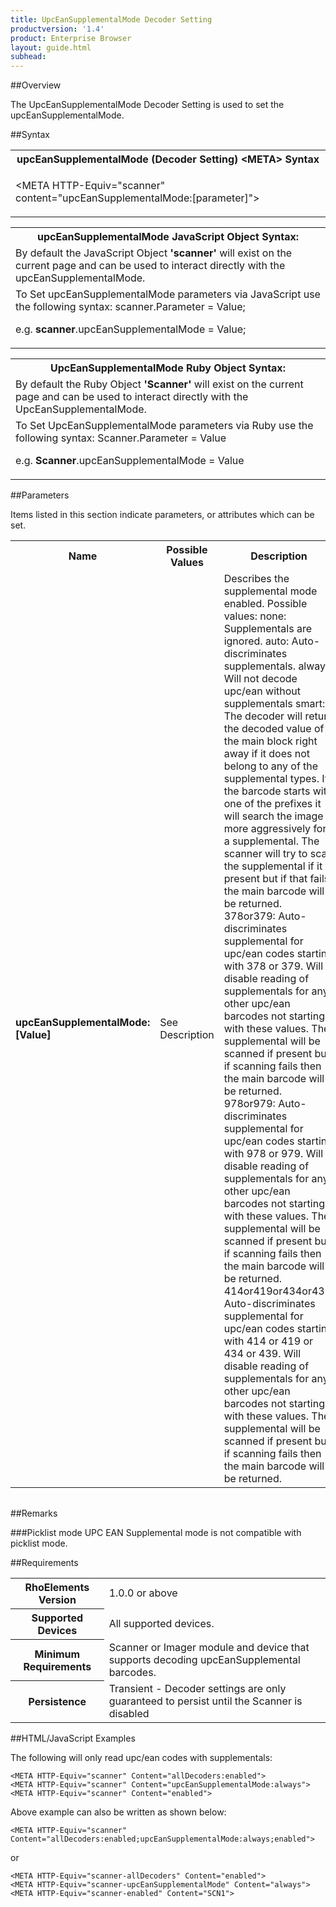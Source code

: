 ```yaml
---
title: UpcEanSupplementalMode Decoder Setting
productversion: '1.4'
product: Enterprise Browser
layout: guide.html
subhead: 
---
```

##Overview

The UpcEanSupplementalMode Decoder Setting is used to set the upcEanSupplementalMode.

##Syntax

<table class="re-table"><tr><th class="tableHeading">upcEanSupplementalMode (Decoder Setting) &lt;META&gt; Syntax
</th></tr><tr><td class="clsSyntaxCells clsOddRow"><p>&lt;META HTTP-Equiv="scanner" content="upcEanSupplementalMode:[parameter]"&gt;</p></td></tr></table>
<table class="re-table"><tr><th class="tableHeading">upcEanSupplementalMode JavaScript Object Syntax:</th></tr><tr><td class="clsSyntaxCells clsOddRow">
By default the JavaScript Object <b>'scanner'</b> will exist on the current page and can be used to interact directly with the upcEanSupplementalMode.
</td></tr><tr><td class="clsSyntaxCells clsEvenRow">
To Set upcEanSupplementalMode parameters via JavaScript use the following syntax: scanner.Parameter = Value;
<P />e.g. <b>scanner</b>.upcEanSupplementalMode = Value;
</td></tr></table>
<table class="re-table"><tr><th class="tableHeading">UpcEanSupplementalMode Ruby Object Syntax:</th></tr><tr><td class="clsSyntaxCells clsOddRow">
By default the Ruby Object <b>'Scanner'</b> will exist on the current page and can be used to interact directly with the UpcEanSupplementalMode.
</td></tr><tr><td class="clsSyntaxCells clsEvenRow">
To Set UpcEanSupplementalMode parameters via Ruby use the following syntax: Scanner.Parameter = Value
<P />e.g. <b>Scanner</b>.upcEanSupplementalMode = Value
</td></tr></table>



##Parameters


Items listed in this section indicate parameters, or attributes which can be set.
<table class="re-table"><col width="20%" /><col width="20%" /><col width="38%" /><col width="22%" /><tr><th class="tableHeading">Name</th><th class="tableHeading">Possible Values</th><th class="tableHeading">Description</th><th class="tableHeading">Default Value</th></tr><tr><td class="clsSyntaxCells clsOddRow"><b>upcEanSupplementalMode:[Value]
</b></td><td class="clsSyntaxCells clsOddRow">See Description</td><td class="clsSyntaxCells clsOddRow">Describes the supplemental mode enabled.  Possible values:
<DESCDETAIL>
none:
  Supplementals are ignored.
auto:
  Auto-discriminates supplementals.
always:  
  Will not decode upc/ean without supplementals
smart:
  The decoder will return the decoded value of the main block right away if it does not belong 
  to any of the supplemental types.  If the barcode starts with one of the prefixes it will 
  search the image more aggressively for a supplemental.  The scanner will try to scan the 
  supplemental if it is present but if that fails, the main barcode will be returned.  
378or379:
  Auto-discriminates supplemental for upc/ean codes starting with 378 or 379.  Will disable 
  reading of supplementals for any other upc/ean barcodes not starting with these values.  
  The supplemental will be scanned if present but if scanning fails then the main barcode 
  will be returned.  
978or979:
  Auto-discriminates supplemental for upc/ean codes starting with 978 or 979.  Will disable 
  reading of supplementals for any other upc/ean barcodes not starting with these values.  
  The supplemental will be scanned if present but if scanning fails then the main barcode 
  will be returned.  
414or419or434or439:
  Auto-discriminates supplemental for upc/ean codes starting with 414 or 419 or 434 or 439.  
  Will disable reading of supplementals for any other upc/ean barcodes not starting with 
  these values.  The supplemental will be scanned if present but if scanning fails then 
  the main barcode will be returned.  
  </DESCDETAIL></td><td class="clsSyntaxCells clsOddRow">Device specific</td></tr></table>
<table class="re-table"><col width="78%" /><col width="8%" /><col width="1%" /><col width="5%" /><col width="1%" /><col width="5%" /><col width="2%" /></table>




##Remarks


###Picklist mode
UPC EAN Supplemental mode is not compatible with picklist mode.




##Requirements

<table class="re-table"><tr><th class="tableHeading">RhoElements Version</th><td class="clsSyntaxCell clsEvenRow">1.0.0 or above
</td></tr><tr><th class="tableHeading">Supported Devices</th><td class="clsSyntaxCell clsOddRow">All supported devices.</td></tr><tr><th class="tableHeading">Minimum Requirements</th><td class="clsSyntaxCell clsOddRow">Scanner or Imager module and device that supports decoding upcEanSupplemental barcodes.</td></tr><tr><th class="tableHeading">Persistence</th><td class="clsSyntaxCell clsEvenRow">Transient - Decoder settings are only guaranteed to persist until the Scanner is disabled</td></tr></table>


##HTML/JavaScript Examples

The following will only read upc/ean codes with supplementals:

	<META HTTP-Equiv="scanner" Content="allDecoders:enabled">
	<META HTTP-Equiv="scanner" Content="upcEanSupplementalMode:always">
	<META HTTP-Equiv="scanner" Content="enabled">
	
Above example can also be written as shown below:

	<META HTTP-Equiv="scanner" Content="allDecoders:enabled;upcEanSupplementalMode:always;enabled">
	
or

	<META HTTP-Equiv="scanner-allDecoders" Content="enabled">
	<META HTTP-Equiv="scanner-upcEanSupplementalMode" Content="always">
	<META HTTP-Equiv="scanner-enabled" Content="SCN1">
	



